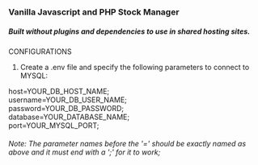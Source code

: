 ### Vanilla Javascript and PHP Stock Manager  
##### Built without plugins and dependencies to use in shared hosting sites.  

CONFIGURATIONS  

1. Create a .env file and specify the following parameters to connect to MYSQL:

  host=YOUR_DB_HOST_NAME;  
  username=YOUR_DB_USER_NAME;  
  password=YOUR_DB_PASSWORD;  
  database=YOUR_DATABASE_NAME;  
  port=YOUR_MYSQL_PORT;  

###### Note: The parameter names before the '=' should be exactly named as above and it must end with a ';' for it to work;
